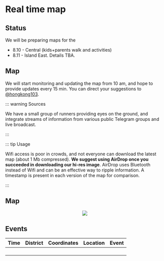# Real time map

## Status

We will be preparing maps for the

* 8.10 - Central (kids+parents walk and activities)
* 8.11 - Island East.  Details TBA.

## Map

We will start monitoring and updating the map from 10 am, and hope to provide updates every 15 min.  You can direct your suggestions to [@hongkong103](https://t.me/hongkong103).

::: warning Sources

We have a small group of runners providing eyes on the ground, and integrate streams of information from various public Telegram groups and live broadcast.

:::

::: tip Usage

Wifi access is poor in crowds, and not everyone can download the latest map (about 1 Mb compressed).  **We suggest using AirDrop once you succeeded in downloading our hi-res image**.  AirDrop uses Bluetooth instead of Wifi and can be an effective way to ripple information.  A timestamp is present in each version of the map for comparison.

:::

## Map

<center>

![](/now.png)

<!-- ![](/YTM-16.5-full.png) -->

</center>
<!-- ![](https://live.staticflickr.com/65535/48384696931_6932aac88f_b.jpg) -->

## Events

<!-- <Foldable> -->

<!-- 座標地點可參考[空白地圖](/721-blank.jpg)。  如要事先列印, 可用[這PDF檔案](/721-blank.pdf)。 -->

| Time  |  District  |      Coordinates      |                 Location                 | Event                                             |
|:-----:|:------:|:--------------:|:------------------------------------:|:-------------------------------------------------|
|       |        |                |                                      |                                                  |
|       |        |                |                                      |                                                  |
|       |        |                |                                      |                                                  |
|       |        |                |                                      |                                                  |
